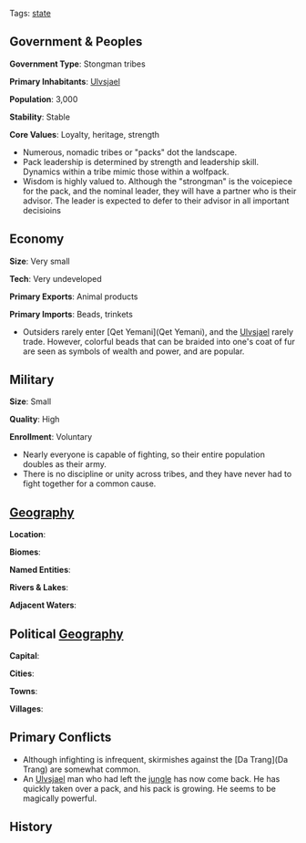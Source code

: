 Tags: [state](States)

## Government & Peoples

**Government Type**: Stongman tribes

**Primary Inhabitants**: [Ulvsjael](Ulvsjael)

**Population**: 3,000

**Stability**: Stable

**Core Values**: Loyalty, heritage, strength

- Numerous, nomadic tribes or "packs" dot the landscape.
- Pack leadership is determined by strength and leadership skill. Dynamics within a tribe mimic those within a wolfpack.
- Wisdom is highly valued to. Although the "strongman" is the voicepiece for the pack, and the nominal leader, they will have a partner who is their advisor. The leader is expected to defer to their advisor in all important decisioins


## Economy

**Size**: Very small

**Tech**: Very undeveloped

**Primary Exports**: Animal products

**Primary Imports**: Beads, trinkets

- Outsiders rarely enter [Qet Yemani](Qet Yemani), and the [Ulvsjael](Ulvsjael) rarely trade. However, colorful beads that can be braided into one's coat of fur are seen as symbols of wealth and power, and are popular.


## Military

**Size**: Small

**Quality**: High

**Enrollment**: Voluntary

- Nearly everyone is capable of fighting, so their entire population doubles as their army.
- There is no discipline or unity across tribes, and they have never had to fight together for a common cause.


## [Geography](Geography)

**Location**: 

**Biomes**: 

**Named Entities**:

**Rivers & Lakes**: 

**Adjacent Waters**: 


## Political [Geography](Geography)

**Capital**: 

**Cities**: 

**Towns**: 

**Villages**: 


## Primary Conflicts

- Although infighting is infrequent, skirmishes against the [Da Trang](Da Trang) are somewhat common.
- An [Ulvsjael](Ulvsjael) man who had left the [jungle](Jungles) has now come back. He has quickly taken over a pack, and his pack is growing. He seems to be magically powerful.


## History

